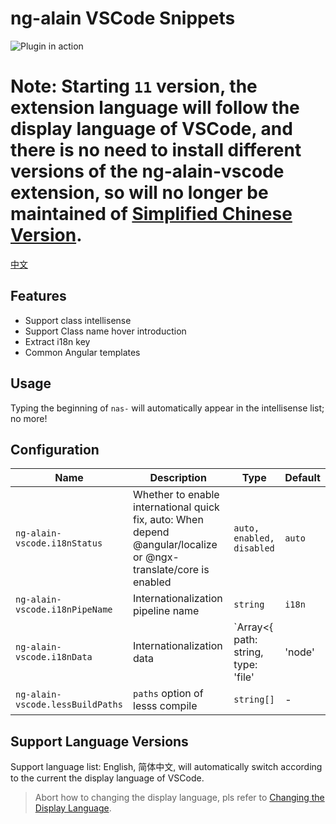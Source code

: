 # ng-alain VSCode Snippets

![Plugin in action](help.gif)

# Note: Starting `11` version, the extension language will follow the display language of VSCode, and there is no need to install different versions of the ng-alain-vscode extension, so will no longer be maintained of [Simplified Chinese Version](https://marketplace.visualstudio.com/items?itemName=cipchk.ng-alain-vscode-zh-CN).

[中文](README.zh-CN.md)

## Features

- Support class intellisense
- Support Class name hover introduction
- Extract i18n key
- Common Angular templates

## Usage

Typing the beginning of `nas-` will automatically appear in the intellisense list; no more!

## Configuration

| Name | Description | Type | Default |
|------|-------------|------|---------|
| `ng-alain-vscode.i18nStatus` | Whether to enable international quick fix, auto: When depend @angular/localize or @ngx-translate/core is enabled | `auto, enabled, disabled` | `auto` |
| `ng-alain-vscode.i18nPipeName` | Internationalization pipeline name | `string` | `i18n` |
| `ng-alain-vscode.i18nData` | Internationalization data | `Array<{ path: string, type: 'file' | 'node' | 'remote'}>` | `[{path: 'src/assets/tmp/i18n/zh-CN.json', type: 'file'}]` |
| `ng-alain-vscode.lessBuildPaths` | `paths` option of lesss compile | `string[]` | - |

## Support Language Versions

Support language list: English, 简体中文, will automatically switch according to the current the display language of VSCode.

> Abort how to changing the display language, pls refer to [Changing the Display Language](https://code.visualstudio.com/docs/getstarted/locales#_changing-the-display-language).
